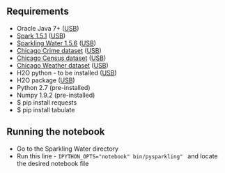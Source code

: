 ## Requirements

- Oracle Java 7+ ([USB](../../))
- [Spark 1.5.1](http://spark.apache.org/downloads.html) ([USB](../../Spark))
- [Sparkling Water 1.5.6](http://h2o-release.s3.amazonaws.com/sparkling-water/rel-1.5/6/index.html) ([USB](../../SparklingWater))
- [Chicago Crime dataset](https://raw.githubusercontent.com/h2oai/sparkling-water/master/examples/smalldata/chicagoCrimes10k.csv) ([USB](../data/chicagoCrimes10k.csv))
- [Chicago Census dataset](https://raw.githubusercontent.com/h2oai/sparkling-water/master/examples/smalldata/chicagoCensus.csv) ([USB](../data/chicagoCensus.csv))
- [Chicago Weather dataset](https://raw.githubusercontent.com/h2oai/sparkling-water/master/examples/smalldata/chicagoAllWeather.csv) ([USB](../data/chicagoAllWeather.csv))
- H2O python - to be installed ([USB](../../))
- H2O package ([USB](../../))
- Python 2.7	(pre-installed)
- Numpy 1.9.2 (pre-installed)
- $ pip install requests
- $ pip install tabulate



## Running the notebook
- Go to the Sparkling Water directory
- Run this line - `IPYTHON_OPTS="notebook" bin/pysparkling" ` and locate the desired notebook file